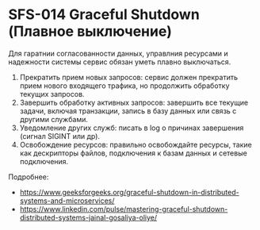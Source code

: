 # SFS-014 Graceful Shutdown (Плавное выключение)

Для гаратнии согласованности данных, управлния ресурсами и надежности системы
сервис обязан уметь плавно выключаться.

1. Прекратить прием новых запросов: сервис должен прекратить прием нового входящего трафика, но продолжить обработку текущих запросов.
2. Завершить обработку активных запросов: завершить все текущие задачи, включая транзакции, запись в базу данных или связь с другими службами.
3. Уведомление других служб: писать в log о причинах завершения (сигнал SIGINT или др).
4. Освобождение ресурсов: правильно освобождайте ресурсы, такие как дескрипторы файлов, подключения к базам данных и сетевые подключения.

Подробнее: 
* https://www.geeksforgeeks.org/graceful-shutdown-in-distributed-systems-and-microservices/
* https://www.linkedin.com/pulse/mastering-graceful-shutdown-distributed-systems-jainal-gosaliya-oliye/
